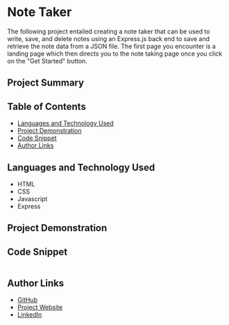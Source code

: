 # Note Taker

The following project entailed creating a note taker that can be used to write, save, and delete notes using an Express.js back end to save and retrieve the note data from a JSON file. The first page you encounter is a landing page which then directs you to the note taking page once you click on the "Get Started" button.

## Project Summary

## Table of Contents

- [Languages and Technology Used](#languages-and-technology-used)
- [Project Demonstration](#project-demonstration)
- [Code Snippet](#code-snippet)
- [Author Links](#author-links)

## Languages and Technology Used

- HTML
- CSS
- Javascript
- Express

## Project Demonstration

## Code Snippet

```

```

## Author Links

- [GitHub](https://github.com/lilyannekot)
- [Project Website]()
- [LinkedIn](https://www.linkedin.com/in/lilykot/)
